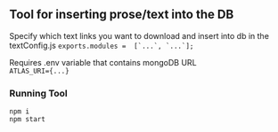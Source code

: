## Tool for inserting prose/text into the DB

Specify which text links you want to download and insert into db in the textConfig.js 
```exports.modules =  [`...`, `...`];``` <br>

Requires .env variable that contains mongoDB URL  <br>```ATLAS_URI={...}```

### Running Tool
```
npm i
npm start
```
